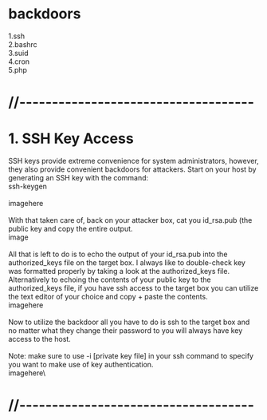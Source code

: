 # backdoors

1.ssh\
2.bashrc\
3.suid\
4.cron\
5.php

# //------------------------------------
# 1. SSH Key Access
SSH keys provide extreme convenience for system administrators, however, they also provide convenient backdoors for attackers. Start on your host by generating an SSH key with the command:
\
ssh-keygen\
\
imagehere\
\
With that taken care of, back on your attacker box, cat you id_rsa.pub (the public key and copy the entire output.\
image\
\
All that is left to do is to echo the output of your id_rsa.pub into the authorized_keys file on the target box. I always like to double-check key was formatted properly by taking a look at the authorized_keys file. Alternatively to echoing the contents of your public key to the authorized_keys file, if you have ssh access to the target box you can utilize the text editor of your choice and copy + paste the contents.\
imagehere\
\
Now to utilize the backdoor all you have to do is ssh to the target box and no matter what they change their password to you will always have key access to the host.\
\
Note: make sure to use -i [private key file] in your ssh command to specify you want to make use of key authentication.\
imagehere\

# //------------------------------------
